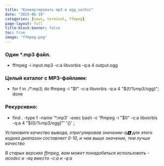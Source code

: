 ```yaml
---
title: "Конвертировать mp3 в ogg_vorbis"
date: "2025-06-19"
categories: [news, terminal, ffmpeg]
page-layout: full
title-block-banner: false
toc: true
image: "ffmpeg.png"
---
```


### Один *.mp3 файл.

- ffmpeg -i input.mp3 -c:a libvorbis -q:a 4 output.ogg

### Целый каталог с MP3-файлами:

- for f in ./*.mp3; do ffmpeg -i "$f" -c:a libvorbis -q:a 4 "${f/%mp3/ogg}"; done

### Рекурсивно:

- find . -type f -name '*.mp3' -exec bash -c 'ffmpeg -i "$0" -c:a libvorbis -q:a 4 "${0/%mp3/ogg}"' '{}' \;

*Установите качество вывода, отрегулировав значение-q:a: для этого кодека диапазон составляет 0-10, и чем выше значение, тем лучше качество*

*В старых версиях ffmpeg, вам может понадобиться использовать -acodec и -aq вместо -c:a и -q:a*


